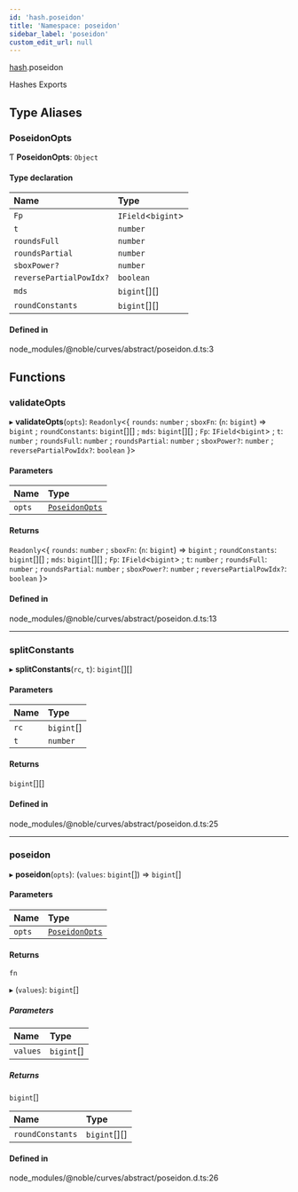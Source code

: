 ```yaml
---
id: 'hash.poseidon'
title: 'Namespace: poseidon'
sidebar_label: 'poseidon'
custom_edit_url: null
---
```


[hash](hash.md).poseidon

Hashes Exports

## Type Aliases

### PoseidonOpts

Ƭ **PoseidonOpts**: `Object`

#### Type declaration

| Name                    | Type                |
| :---------------------- | :------------------ |
| `Fp`                    | `IField`<`bigint`\> |
| `t`                     | `number`            |
| `roundsFull`            | `number`            |
| `roundsPartial`         | `number`            |
| `sboxPower?`            | `number`            |
| `reversePartialPowIdx?` | `boolean`           |
| `mds`                   | `bigint`[][]        |
| `roundConstants`        | `bigint`[][]        |

#### Defined in

node_modules/@noble/curves/abstract/poseidon.d.ts:3

## Functions

### validateOpts

▸ **validateOpts**(`opts`): `Readonly`<\{ `rounds`: `number` ; `sboxFn`: (`n`: `bigint`) => `bigint` ; `roundConstants`: `bigint`[][] ; `mds`: `bigint`[][] ; `Fp`: `IField`<`bigint`\> ; `t`: `number` ; `roundsFull`: `number` ; `roundsPartial`: `number` ; `sboxPower?`: `number` ; `reversePartialPowIdx?`: `boolean` }\>

#### Parameters

| Name   | Type                                            |
| :----- | :---------------------------------------------- |
| `opts` | [`PoseidonOpts`](hash.poseidon.md#poseidonopts) |

#### Returns

`Readonly`<\{ `rounds`: `number` ; `sboxFn`: (`n`: `bigint`) => `bigint` ; `roundConstants`: `bigint`[][] ; `mds`: `bigint`[][] ; `Fp`: `IField`<`bigint`\> ; `t`: `number` ; `roundsFull`: `number` ; `roundsPartial`: `number` ; `sboxPower?`: `number` ; `reversePartialPowIdx?`: `boolean` }\>

#### Defined in

node_modules/@noble/curves/abstract/poseidon.d.ts:13

---

### splitConstants

▸ **splitConstants**(`rc`, `t`): `bigint`[][]

#### Parameters

| Name | Type       |
| :--- | :--------- |
| `rc` | `bigint`[] |
| `t`  | `number`   |

#### Returns

`bigint`[][]

#### Defined in

node_modules/@noble/curves/abstract/poseidon.d.ts:25

---

### poseidon

▸ **poseidon**(`opts`): (`values`: `bigint`[]) => `bigint`[]

#### Parameters

| Name   | Type                                            |
| :----- | :---------------------------------------------- |
| `opts` | [`PoseidonOpts`](hash.poseidon.md#poseidonopts) |

#### Returns

`fn`

▸ (`values`): `bigint`[]

##### Parameters

| Name     | Type       |
| :------- | :--------- |
| `values` | `bigint`[] |

##### Returns

`bigint`[]

| Name             | Type         |
| :--------------- | :----------- |
| `roundConstants` | `bigint`[][] |

#### Defined in

node_modules/@noble/curves/abstract/poseidon.d.ts:26
